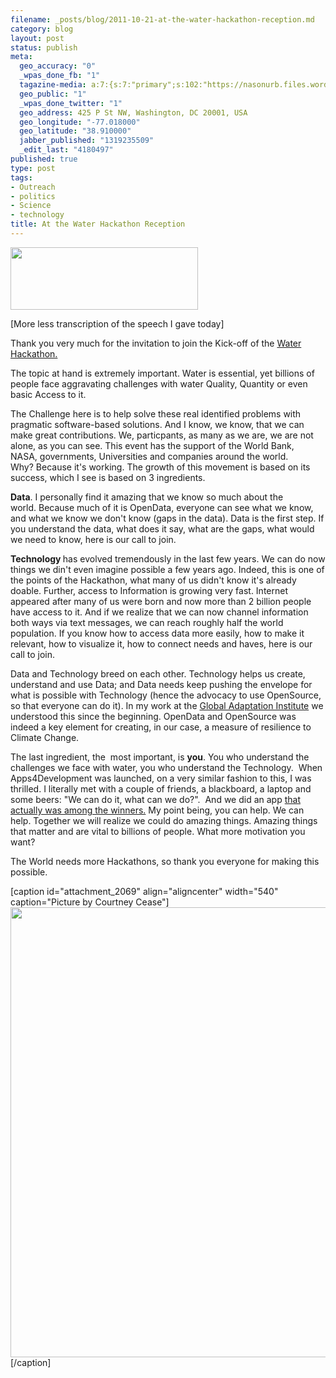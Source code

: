 ```yaml
--- 
filename: _posts/blog/2011-10-21-at-the-water-hackathon-reception.md
category: blog
layout: post
status: publish
meta: 
  geo_accuracy: "0"
  _wpas_done_fb: "1"
  tagazine-media: a:7:{s:7:"primary";s:102:"https://nasonurb.files.wordpress.com/2011/10/312084_10150315846022014_573907013_7909201_159361587_n.jpg";s:6:"images";a:2:{s:82:"https://nasonurb.files.wordpress.com/2011/10/screen-shot-2011-10-21-at-18-14-22.png";a:6:{s:8:"file_url";s:82:"https://nasonurb.files.wordpress.com/2011/10/screen-shot-2011-10-21-at-18-14-22.png";s:5:"width";s:3:"401";s:6:"height";s:3:"134";s:4:"type";s:5:"image";s:4:"area";s:5:"53734";s:9:"file_path";s:0:"";}s:102:"https://nasonurb.files.wordpress.com/2011/10/312084_10150315846022014_573907013_7909201_159361587_n.jpg";a:6:{s:8:"file_url";s:102:"https://nasonurb.files.wordpress.com/2011/10/312084_10150315846022014_573907013_7909201_159361587_n.jpg";s:5:"width";s:3:"540";s:6:"height";s:3:"720";s:4:"type";s:5:"image";s:4:"area";s:6:"388800";s:9:"file_path";s:0:"";}}s:6:"videos";a:0:{}s:11:"image_count";s:1:"2";s:6:"author";s:7:"4180497";s:7:"blog_id";s:7:"8438084";s:9:"mod_stamp";s:19:"2011-10-21 22:18:27";}
  geo_public: "1"
  _wpas_done_twitter: "1"
  geo_address: 425 P St NW, Washington, DC 20001, USA
  geo_longitude: "-77.018000"
  geo_latitude: "38.910000"
  jabber_published: "1319235509"
  _edit_last: "4180497"
published: true
type: post
tags: 
- Outreach
- politics
- Science
- technology
title: At the Water Hackathon Reception
---
```

<a href="https://www.waterhackathon.org/"><img class="aligncenter size-medium wp-image-2068" title="Screen Shot 2011-10-21 at 18.14.22" src="https://nasonurb.files.wordpress.com/2011/10/screen-shot-2011-10-21-at-18-14-22.png?w=300" alt="" width="300" height="100" /></a>

[More less transcription of the speech I gave today]

Thank you very much for the invitation to join the Kick-off of the <a href="https://www.waterhackathon.org/">Water Hackathon.</a>

The topic at hand is extremely important. Water is essential, yet billions of people face aggravating challenges with water Quality, Quantity or even basic Access to it.

The Challenge here is to help solve these real identified problems with pragmatic software-based solutions. And I know, we know, that we can make great contributions. We, particpants, as many as we are, we are not alone, as you can see. This event has the support of the World Bank, NASA, governments, Universities and companies around the world. Why? Because it's working. The growth of this movement is based on its success, which I see is based on 3 ingredients.

<strong><!--more-->Data</strong>. I personally find it amazing that we know so much about the world. Because much of it is OpenData, everyone can see what we know, and what we know we don't know (gaps in the data). Data is the first step. If you understand the data, what does it say, what are the gaps, what would we need to know, here is our call to join.

<strong>Technology </strong>has evolved tremendously in the last few years. We can do now things we din't even imagine possible a few years ago. Indeed, this is one of the points of the Hackathon, what many of us didn't know it's already doable. Further, access to Information is growing very fast. Internet appeared after many of us were born and now more than 2 billion people have access to it. And if we realize that we can now channel information both ways via text messages, we can reach roughly half the world population. If you know how to access data more easily, how to make it relevant, how to visualize it, how to connect needs and haves, here is our call to join.

Data and Technology breed on each other. Technology helps us create, understand and use Data; and Data needs keep pushing the envelope for what is possible with Technology (hence the advocacy to use OpenSource, so that everyone can do it). In my work at the <a href="https://gain.globalai.org/">Global Adaptation Institute</a> we understood this since the beginning. OpenData and OpenSource was indeed a key element for creating, in our case, a measure of resilience to Climate Change.

The last ingredient, the  most important, is <strong>you</strong>. You who understand the challenges we face with water, you who understand the Technology.  When Apps4Development was launched, on a very similar fashion to this, I was thrilled. I literally met with a couple of friends, a blackboard, a laptop and some beers: "We can do it, what can we do?".  And we did an app <a href="/2011/06/07/know-your-world-says-thank-you/">that actually was among the winners.</a> My point being, you can help. We can help. Together we will realize we could do amazing things. Amazing things that matter and are vital to billions of people. What more motivation you want?

The World needs more Hackathons, so thank you everyone for making this possible.

[caption id="attachment_2069" align="aligncenter" width="540" caption="Picture by Courtney Cease"]<a href="https://nasonurb.files.wordpress.com/2011/10/312084_10150315846022014_573907013_7909201_159361587_n.jpg"><img class="size-full wp-image-2069" title="312084_10150315846022014_573907013_7909201_159361587_n" src="https://nasonurb.files.wordpress.com/2011/10/312084_10150315846022014_573907013_7909201_159361587_n.jpg" alt="" width="540" height="720" /></a>[/caption]
